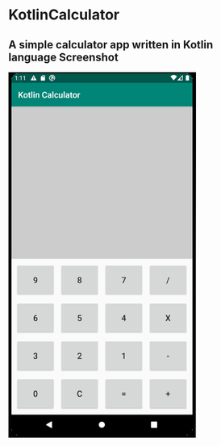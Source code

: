 # KotlinCalculator
A simple calculator app written in Kotlin language
Screenshot
----------
![Screenshot](https://github.com/SwagatoMondal/KotlinCalculator/blob/master/app/src/main/res/drawable/sample.png)
